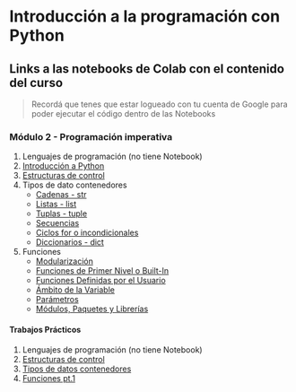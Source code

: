# Introducción a la programación con Python

## Links a las notebooks de Colab con el contenido del curso

> Recordá que tenes que estar logueado con tu cuenta de Google para poder ejecutar el código dentro de las Notebooks  
   
### Módulo 2 - Programación imperativa

1. Lenguajes de programación (no tiene Notebook)
2. [Introducción a Python](https://colab.research.google.com/drive/12Eb2gh-wQsx29TeFGsWyt-RTw77qbmjT?usp=sharing)
3. [Estructuras de control](https://colab.research.google.com/drive/1D4SBAGUnkWX8GPE0DtA6Am5F9HwgK93M?usp=sharing)
4. Tipos de dato contenedores
   * [Cadenas - str](https://colab.research.google.com/drive/12hQqnkFlNzB-fJtDeaoVz4U8oBffBt2a?usp=sharing)
   * [Listas - list](https://colab.research.google.com/drive/13DzKqdjwMWd6YgtfQOakP_bKwqiV_f8b?usp=sharing)
   * [Tuplas - tuple](https://colab.research.google.com/drive/1KgbL-npCuuNUZH3_Ez2ITRtPETUrKRpY?usp=sharing)
   * [Secuencias](https://colab.research.google.com/drive/1-wgogIAVFi-gmdJSA_ccsUXW1iAP4hPK?usp=sharing)
   * [Ciclos for o incondicionales](https://colab.research.google.com/drive/1qbyh3bv7mjC54PVA9n3rZfclDo9WDfjo?usp=sharing)
   * [Diccionarios - dict](https://colab.research.google.com/drive/1G6ctHOMgzw13lg2my1xuDdoy4yeSb8z_?usp=sharing)
5. Funciones
   * [Modularización](https://colab.research.google.com/drive/1ffIz-EwbN2YLJbBdDdK5471XLwChVAlP?usp=sharing)
   * [Funciones de Primer Nivel o Built-In](https://colab.research.google.com/drive/1VQS9Y75XCv3RDo094loz9YT4pg4DE-8p?usp=sharing)
   * [Funciones Definidas por el Usuario](https://colab.research.google.com/drive/145ZTxaGL9iONTt8_9GpDLCfi2_KA6qW3?usp=sharing)
   * [Ámbito de la Variable](https://colab.research.google.com/drive/136YTRDY6IDL2hYEqqfE7ArMvoFmEpO9z?usp=sharing)
   * [Parámetros](https://colab.research.google.com/drive/1yx18wqS5tL5YmwIyFwzUZSO8NXo2VVJg?usp=sharing)
   * [Módulos, Paquetes y Librerías](#)

#### Trabajos Prácticos

1. Lenguajes de programación (no tiene Notebook)
2. [Estructuras de control](https://colab.research.google.com/drive/1ibzFvDefTLB8LxMmtKYnVCnDjxkCI6sN?usp=sharing)
3. [Tipos de datos contenedores](https://colab.research.google.com/drive/1-mSZt4M_hkXsjSlcJJcObLo7tdtpWFPT?usp=sharing)
4. [Funciones pt.1](https://colab.research.google.com/drive/1uvXfw2vDeVSVCumJHMP3TSLTnkhHHqBu?usp=sharing)
